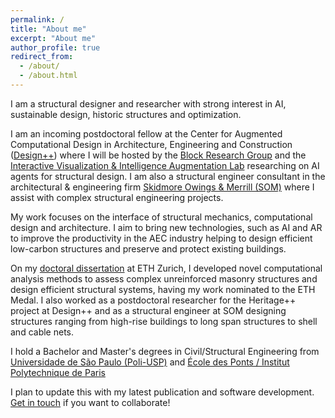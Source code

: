 ```yaml
---
permalink: /
title: "About me"
excerpt: "About me"
author_profile: true
redirect_from: 
  - /about/
  - /about.html
---
```


I am a structural designer and researcher with strong interest in AI, sustainable design, historic structures and optimization. 

I am an incoming postdoctoral fellow at the Center for Augmented Computational Design in Architecture, Engineering and Construction ([Design++](https://designplusplus.ethz.ch)) where I will be hosted by the [Block Research Group](https://www.block.arch.ethz.ch/) and the [Interactive Visualization & Intelligence Augmentation Lab](https://ivia.ethz.ch) researching on AI agents for structural design. I am also a structural engineer consultant in the architectural & engineering firm [Skidmore Owings & Merrill (SOM)](https://www.som.com/) where I assist with complex structural engineering projects.

My work focuses on the interface of structural mechanics, computational design and architecture. I aim to bring new technologies, such as AI and AR to improve the productivity in the AEC industry helping to design efficient low-carbon structures and preserve and protect existing buildings.

On my [doctoral dissertation](https://doi.org/10.3929/ethz-b-000611351) at ETH Zurich, I developed novel computational analysis methods to assess complex unreinforced masonry structures and design efficient structural systems, having my work nominated to the ETH Medal. I also worked as a postdoctoral researcher for the Heritage++ project at Design++ and as a structural engineer at SOM designing structures ranging from high-rise buildings to long span structures to shell and cable nets.

I hold a Bachelor and Master's degrees in Civil/Structural Engineering from [Universidade de São Paulo (Poli-USP)](https://www.poli.usp.br) and [École des Ponts / Institut Polytechnique de Paris](https://www.ecoledesponts.fr)

I plan to update this with my latest publication and software development. [Get in touch](malito:mricardo@ethz.ch) if you want to collaborate!
